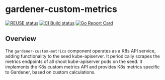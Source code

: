 # gardener-custom-metrics

[![REUSE status](https://api.reuse.software/badge/github.com/gardener/gardener-custom-metrics)](https://api.reuse.software/info/github.com/gardener/gardener-custom-metrics)
[![CI Build status](https://concourse.ci.gardener.cloud/api/v1/teams/gardener/pipelines/gardener-custom-metrics-main/jobs/main-head-update-job/badge)](https://concourse.ci.gardener.cloud/teams/gardener/pipelines/gardener-custom-metrics-main/jobs/main-head-update-job)
[![Go Report Card](https://goreportcard.com/badge/github.com/gardener/gardener-custom-metrics)](https://goreportcard.com/report/github.com/gardener/gardener-custom-metrics)

## Overview

The `gardener-custom-metrics` component operates as a K8s API service, adding functionality to the seed kube-apiserver. It periodically scrapes the metrics endpoints of all shoot kube-apiserver pods on the seed. It implements the K8s custom metrics API and provides K8s metrics specific to Gardener, based on custom calculations.
